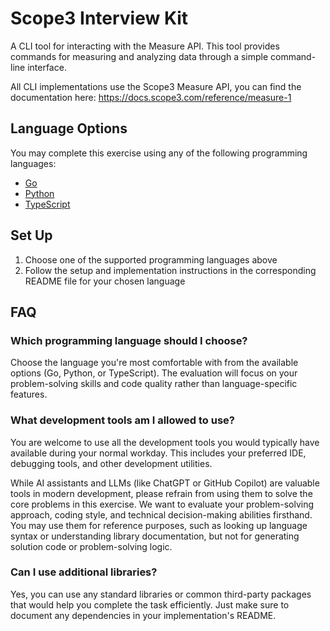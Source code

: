 # Scope3 Interview Kit

A CLI tool for interacting with the Measure API. This tool provides commands for measuring and analyzing data through a simple command-line interface.

All CLI implementations use the Scope3 Measure API, you can find the documentation here: https://docs.scope3.com/reference/measure-1

## Language Options

You may complete this exercise using any of the following programming languages:

- [Go](./go/README.md)
- [Python](./python/README.md)
- [TypeScript](./typescript/README.md)

## Set Up

1. Choose one of the supported programming languages above
2. Follow the setup and implementation instructions in the corresponding README file for your chosen language

## FAQ

### Which programming language should I choose?
Choose the language you're most comfortable with from the available options (Go, Python, or TypeScript). The evaluation will focus on your problem-solving skills and code quality rather than language-specific features.

### What development tools am I allowed to use?
You are welcome to use all the development tools you would typically have available during your normal workday. This includes your preferred IDE, debugging tools, and other development utilities.

While AI assistants and LLMs (like ChatGPT or GitHub Copilot) are valuable tools in modern development, please refrain from using them to solve the core problems in this exercise. We want to evaluate your problem-solving approach, coding style, and technical decision-making abilities firsthand. You may use them for reference purposes, such as looking up language syntax or understanding library documentation, but not for generating solution code or problem-solving logic.

### Can I use additional libraries?
Yes, you can use any standard libraries or common third-party packages that would help you complete the task efficiently. Just make sure to document any dependencies in your implementation's README.
